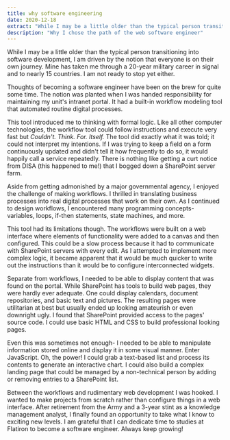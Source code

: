 ```yaml
---
title: why software engineering
date: 2020-12-18
extract: "While I may be a little older than the typical person transitioning into software development, I am driven by the notion that everyone is on their own journey. Mine has taken me through a 20-year military career in signal and to nearly 15 countries. I am not ready to stop yet either."
description: "Why I chose the path of the web software engineer"
---
```


While I may be a little older than the typical person transitioning into software development, I am driven by the notion that everyone is on their own journey. Mine has taken me through a 20-year military career in signal and to nearly 15 countries. I am not ready to stop yet either.

Thoughts of becoming a software engineer have been on the brew for quite some time. The notion was planted when I was handed responsibility for maintaining my unit's intranet portal. It had a built-in workflow modeling tool that automated routine digital processes.

This tool introduced me to thinking with formal logic. Like all other computer technologies, the workflow tool could follow instructions and execute very fast but *Couldn't. Think. For. Itself.* The tool did exactly what it was told; it could not interpret my intentions. If I was trying to keep a field on a form continuously updated and didn't tell it how frequently to do so, it would happily call a service repeatedly. There is nothing like getting a curt notice from DISA (this happened to me!) that I bogged down a SharePoint server farm.

Aside from getting admonished by a major governmental agency, I enjoyed the challenge of making workflows. I thrilled in translating business processes into real digital processes that work on their own. As I continued to design workflows, I encountered many programming concepts- variables, loops, if-then statements, state machines, and more.

This tool had its limitations though. The workflows were built on a web interface where elements of functionality were added to a canvas and then configured. This could be a slow process because it had to communicate with SharePoint servers with every edit. As I attempted to implement more complex logic, it became apparent that it would be much quicker to write out the instructions than it would be to configure interconnected widgets.

Separate from workflows, I needed to be able to display content that was found on the portal. While SharePoint has tools to build web pages, they were hardly ever adequate. One could display calendars, document repositories, and basic text and pictures. The resulting pages were utilitarian at best but usually ended up looking amateurish or even downright ugly. I found that SharePoint provided access to the pages' source code. I could use basic HTML and CSS to build professional looking pages.

Even this was sometimes not enough- I needed to be able to manipulate information stored online and display it in some visual manner. Enter JavaScript. Oh, the power! I could grab a text-based list and process its contents to generate an interactive chart. I could also build a complex landing page that could be managed by a non-technical person by adding or removing entries to a SharePoint list.

Between the workflows and rudimentary web development I was hooked. I wanted to make projects from scratch rather than configure things in a web interface. After retirement from the Army and a 3-year stint as a knowledge management analyst, I finally found an opportunity to take what I know to exciting new levels. I am grateful that I can dedicate time to studies at Flatiron to become a software engineer. Always keep growing!
